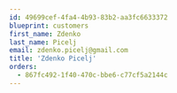 ```yaml
---
id: 49699cef-4fa4-4b93-83b2-aa3fc6633372
blueprint: customers
first_name: Zdenko
last_name: Picelj
email: zdenko.picelj@gmail.com
title: 'Zdenko Picelj'
orders:
  - 867fc492-1f40-470c-bbe6-c77cf5a2144c
---
```

